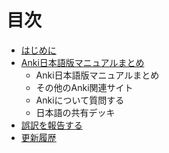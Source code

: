 # 目次

- [はじめに](intro.md)
- [Anki日本語版マニュアルまとめ](anki_manuals_jp.md)
  - Anki日本語版マニュアルまとめ
  - その他のAnki関連サイト
  - Ankiについて質問する
  - 日本語の共有デッキ
- [誤訳を報告する](github_link.md)
- [更新履歴](change_log.md)